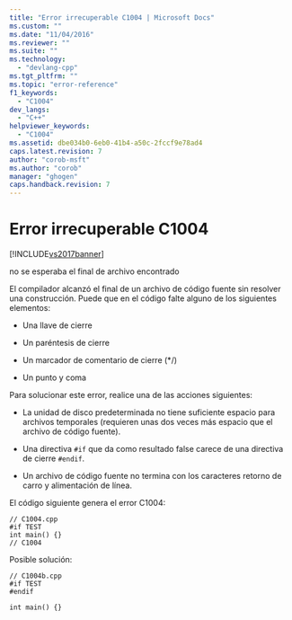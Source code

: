 ```yaml
---
title: "Error irrecuperable C1004 | Microsoft Docs"
ms.custom: ""
ms.date: "11/04/2016"
ms.reviewer: ""
ms.suite: ""
ms.technology: 
  - "devlang-cpp"
ms.tgt_pltfrm: ""
ms.topic: "error-reference"
f1_keywords: 
  - "C1004"
dev_langs: 
  - "C++"
helpviewer_keywords: 
  - "C1004"
ms.assetid: dbe034b0-6eb0-41b4-a50c-2fccf9e78ad4
caps.latest.revision: 7
author: "corob-msft"
ms.author: "corob"
manager: "ghogen"
caps.handback.revision: 7
---
```

# Error irrecuperable C1004
[!INCLUDE[vs2017banner](../../assembler/inline/includes/vs2017banner.md)]

no se esperaba el final de archivo encontrado  
  
 El compilador alcanzó el final de un archivo de código fuente sin resolver una construcción.  Puede que en el código falte alguno de los siguientes elementos:  
  
-   Una llave de cierre  
  
-   Un paréntesis de cierre  
  
-   Un marcador de comentario de cierre \(\*\/\)  
  
-   Un punto y coma  
  
 Para solucionar este error, realice una de las acciones siguientes:  
  
-   La unidad de disco predeterminada no tiene suficiente espacio para archivos temporales \(requieren unas dos veces más espacio que el archivo de código fuente\).  
  
-   Una directiva `#if` que da como resultado false carece de una directiva de cierre `#endif`.  
  
-   Un archivo de código fuente no termina con los caracteres retorno de carro y alimentación de línea.  
  
 El código siguiente genera el error C1004:  
  
```  
// C1004.cpp  
#if TEST  
int main() {}  
// C1004  
```  
  
 Posible solución:  
  
```  
// C1004b.cpp  
#if TEST  
#endif  
  
int main() {}  
```